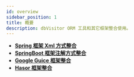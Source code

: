 ```yaml
---
id: overview
sidebar_position: 1
title: 概要
description: dbVisitor ORM 工具和其它框架整合使用。
---
```


- **[Spring 框架 Xml 方式整合](./with-spring.md)**
- **[SpringBoot 框架注解方式整合](./with-springboot.md)**
- **[Google Guice 框架整合](./with-guice.md)**
- **[Hasor 框架整合](./with-hasor.md)**

